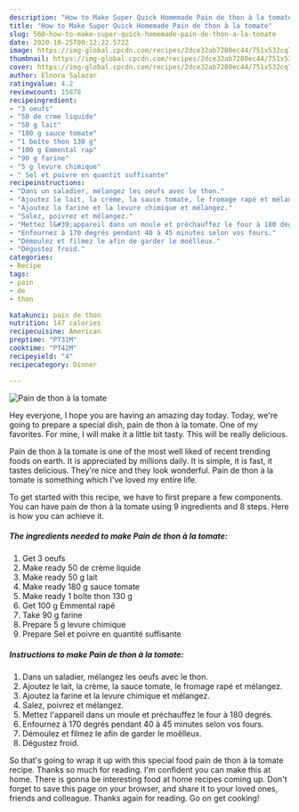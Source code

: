 ```yaml
---
description: "How to Make Super Quick Homemade Pain de thon à la tomate"
title: "How to Make Super Quick Homemade Pain de thon à la tomate"
slug: 560-how-to-make-super-quick-homemade-pain-de-thon-a-la-tomate
date: 2020-10-25T00:12:22.572Z
image: https://img-global.cpcdn.com/recipes/2dce32ab7280ec44/751x532cq70/pain-de-thon-a-la-tomate-photo-principale-de-la-recette.jpg
thumbnail: https://img-global.cpcdn.com/recipes/2dce32ab7280ec44/751x532cq70/pain-de-thon-a-la-tomate-photo-principale-de-la-recette.jpg
cover: https://img-global.cpcdn.com/recipes/2dce32ab7280ec44/751x532cq70/pain-de-thon-a-la-tomate-photo-principale-de-la-recette.jpg
author: Elnora Salazar
ratingvalue: 4.2
reviewcount: 15878
recipeingredient:
- "3 oeufs"
- "50 de crme liquide"
- "50 g lait"
- "180 g sauce tomate"
- "1 boîte thon 130 g"
- "100 g Emmental rap"
- "90 g farine"
- "5 g levure chimique"
- " Sel et poivre en quantit suffisante"
recipeinstructions:
- "Dans un saladier, mélangez les oeufs avec le thon."
- "Ajoutez le lait, la crème, la sauce tomate, le fromage rapé et mélangez."
- "Ajoutez la farine et la levure chimique et mélangez."
- "Salez, poivrez et mélangez."
- "Mettez l&#39;appareil dans un moule et préchauffez le four à 180 degrés."
- "Enfournez à 170 degrés pendant 40 à 45 minutes selon vos fours."
- "Démoulez et filmez le afin de garder le moêlleux."
- "Dégustez froid."
categories:
- Recipe
tags:
- pain
- de
- thon

katakunci: pain de thon 
nutrition: 147 calories
recipecuisine: American
preptime: "PT31M"
cooktime: "PT42M"
recipeyield: "4"
recipecategory: Dinner

---
```



![Pain de thon à la tomate](https://img-global.cpcdn.com/recipes/2dce32ab7280ec44/751x532cq70/pain-de-thon-a-la-tomate-photo-principale-de-la-recette.jpg)

Hey everyone, I hope you are having an amazing day today. Today, we're going to prepare a special dish, pain de thon à la tomate. One of my favorites. For mine, I will make it a little bit tasty. This will be really delicious.

Pain de thon à la tomate is one of the most well liked of recent trending foods on earth. It is appreciated by millions daily. It is simple, it is fast, it tastes delicious. They're nice and they look wonderful. Pain de thon à la tomate is something which I've loved my entire life.




To get started with this recipe, we have to first prepare a few components. You can have pain de thon à la tomate using 9 ingredients and 8 steps. Here is how you can achieve it.

<!--inarticleads1-->

##### The ingredients needed to make Pain de thon à la tomate:

1. Get 3 oeufs
1. Make ready 50 de crème liquide
1. Make ready 50 g lait
1. Make ready 180 g sauce tomate
1. Make ready 1 boîte thon 130 g
1. Get 100 g Emmental rapé
1. Take 90 g farine
1. Prepare 5 g levure chimique
1. Prepare  Sel et poivre en quantité suffisante




<!--inarticleads2-->

##### Instructions to make Pain de thon à la tomate:

1. Dans un saladier, mélangez les oeufs avec le thon.
1. Ajoutez le lait, la crème, la sauce tomate, le fromage rapé et mélangez.
1. Ajoutez la farine et la levure chimique et mélangez.
1. Salez, poivrez et mélangez.
1. Mettez l&#39;appareil dans un moule et préchauffez le four à 180 degrés.
1. Enfournez à 170 degrés pendant 40 à 45 minutes selon vos fours.
1. Démoulez et filmez le afin de garder le moêlleux.
1. Dégustez froid.




So that's going to wrap it up with this special food pain de thon à la tomate recipe. Thanks so much for reading. I'm confident you can make this at home. There is gonna be interesting food at home recipes coming up. Don't forget to save this page on your browser, and share it to your loved ones, friends and colleague. Thanks again for reading. Go on get cooking!
